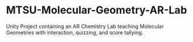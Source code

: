 # MTSU-Molecular-Geometry-AR-Lab
Unity Project containing an AR Chemistry Lab teaching Molecular Geometries with interaction, quizzing, and score tallying.
